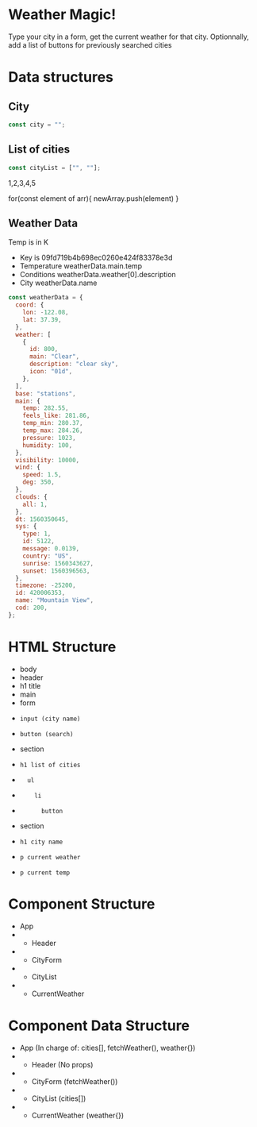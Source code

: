 # Weather Magic!

Type your city in a form, get the current weather for that city. Optionnally, add a list of buttons for previously searched cities

# Data structures

## City

```jsx
const city = "";
```

## List of cities

```jsx
const cityList = ["", ""];
```

1,2,3,4,5

for(const element of arr){
newArray.push(element)
}

## Weather Data

Temp is in K

- Key is 09fd719b4b698ec0260e424f83378e3d
- Temperature weatherData.main.temp
- Conditions weatherData.weather[0].description
- City weatherData.name

```jsx
const weatherData = {
  coord: {
    lon: -122.08,
    lat: 37.39,
  },
  weather: [
    {
      id: 800,
      main: "Clear",
      description: "clear sky",
      icon: "01d",
    },
  ],
  base: "stations",
  main: {
    temp: 282.55,
    feels_like: 281.86,
    temp_min: 280.37,
    temp_max: 284.26,
    pressure: 1023,
    humidity: 100,
  },
  visibility: 10000,
  wind: {
    speed: 1.5,
    deg: 350,
  },
  clouds: {
    all: 1,
  },
  dt: 1560350645,
  sys: {
    type: 1,
    id: 5122,
    message: 0.0139,
    country: "US",
    sunrise: 1560343627,
    sunset: 1560396563,
  },
  timezone: -25200,
  id: 420006353,
  name: "Mountain View",
  cod: 200,
};
```

# HTML Structure

- body
- header
- h1 title
- main
- form
-     input (city name)
-     button (search)
- section
-     h1 list of cities
-       ul
-         li
-           button
- section
-     h1 city name
-     p current weather
-     p current temp

# Component Structure

- App
- - Header
- - CityForm
- - CityList
- - CurrentWeather

# Component Data Structure

- App (In charge of: cities[], fetchWeather(), weather{})
- - Header (No props)
- - CityForm (fetchWeather())
- - CityList (cities[])
- - CurrentWeather (weather{})
